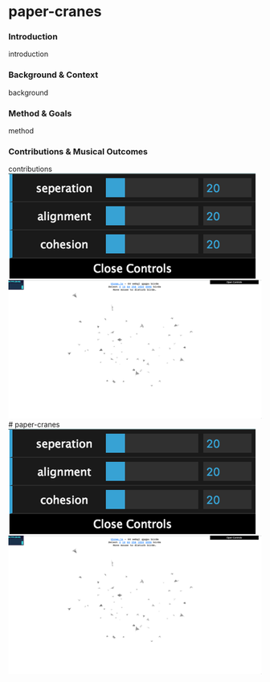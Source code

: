 # paper-cranes
### Introduction
introduction
### Background & Context
background
### Method & Goals
method
### Contributions & Musical Outcomes
contributions
![Pic1](https://raw.githubusercontent.com/CandylabS/paper-cranes/master/img/datGUI.png "dat-GUI")
![Pic2](https://raw.githubusercontent.com/CandylabS/paper-cranes/master/img/flocking.png "geometry-birds")# paper-cranes
![Pic1](https://raw.githubusercontent.com/CandylabS/paper-cranes/master/img/datGUI.png "dat-GUI")
![Pic2](https://raw.githubusercontent.com/CandylabS/paper-cranes/master/img/flocking.png "geometry-birds")
